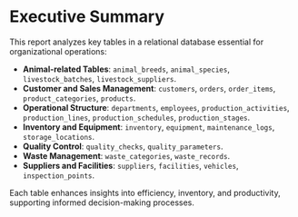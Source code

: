 # Executive Summary 

This report analyzes key tables in a relational database essential for organizational operations:

- **Animal-related Tables**: `animal_breeds`, `animal_species`, `livestock_batches`, `livestock_suppliers`.
- **Customer and Sales Management**: `customers`, `orders`, `order_items`, `product_categories`, `products`.
- **Operational Structure**: `departments`, `employees`, `production_activities`, `production_lines`, `production_schedules`, `production_stages`.
- **Inventory and Equipment**: `inventory`, `equipment`, `maintenance_logs`, `storage_locations`.
- **Quality Control**: `quality_checks`, `quality_parameters`.
- **Waste Management**: `waste_categories`, `waste_records`.
- **Suppliers and Facilities**: `suppliers`, `facilities`, `vehicles`, `inspection_points`.

Each table enhances insights into efficiency, inventory, and productivity, supporting informed decision-making processes.